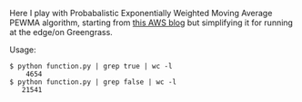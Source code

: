 Here I play with Probabalistic Exponentially Weighted Moving Average PEWMA algorithm,
starting from [this AWS blog](https://aws.amazon.com/blogs/iot/anomaly-detection-using-aws-iot-and-aws-lambda/)
but simplifying it for running at the edge/on Greengrass.

Usage:

```
$ python function.py | grep true | wc -l
    4654
$ python function.py | grep false | wc -l
   21541

```